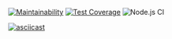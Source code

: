[![Maintainability](https://api.codeclimate.com/v1/badges/a99a88d28ad37a79dbf6/maintainability)](https://codeclimate.com/github/codeclimate/codeclimate/maintainability)
[![Test Coverage](https://api.codeclimate.com/v1/badges/a99a88d28ad37a79dbf6/test_coverage)](https://codeclimate.com/github/codeclimate/codeclimate/test_coverage)
![Node.js CI](https://github.com/akulahere/frontend-project-lvl1/workflows/Node.js%20CI/badge.svg?branch=master)


[![asciicast](https://asciinema.org/a/CsCkZBCJ4t2pySqT0xBFT8gWh.svg)](https://asciinema.org/a/CsCkZBCJ4t2pySqT0xBFT8gWh)
